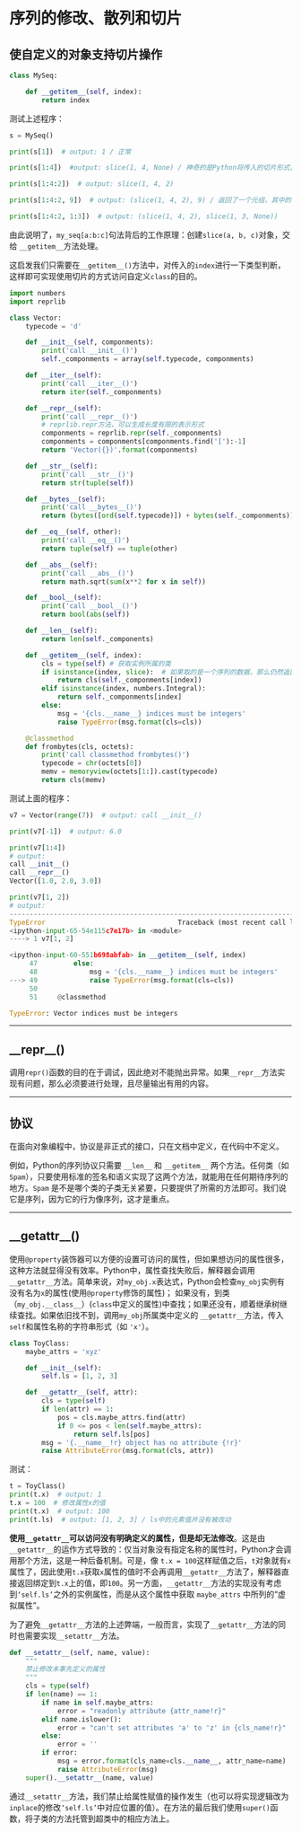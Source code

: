 # 序列的修改、散列和切片

## 使自定义的对象支持切片操作

```python
class MySeq:

    def __getitem__(self, index):
        return index
```

测试上述程序：

```python
s = MySeq()

print(s[1])  # output: 1 / 正常

print(s[1:4])  #output: slice(1, 4, None) / 神奇的是Python将传入的切片形式自动转换为slice类型的对象

print(s[1:4:2])  # output: slice(1, 4, 2)

print(s[1:4:2, 9])  # output: (slice(1, 4, 2), 9) / 返回了一个元组，其中的一个元素为slice对象，另一个为整数

print(s[1:4:2, 1:3])  # output: (slice(1, 4, 2), slice(1, 3, None))
```

由此说明了，`my_seq[a:b:c]`句法背后的工作原理：创建`slice(a, b, c)`对象，交给 `__getitem__`方法处理。

这启发我们只需要在`__getitem__()`方法中，对传入的`index`进行一下类型判断，这样即可实现使用切片的方式访问自定义`class`的目的。

```python
import numbers
import reprlib

class Vector:
    typecode = 'd'

    def __init__(self, componments):
        print('call __init__()')
        self._componments = array(self.typecode, componments)

    def __iter__(self):
        print('call __iter__()')
        return iter(self._componments)

    def __repr__(self):
        print('call __repr__()')
        # reprlib.repr方法，可以生成长度有限的表示形式
        componments = reprlib.repr(self._componments)
        componments = componments[componments.find('['):-1]
        return 'Vector({})'.format(componments)

    def __str__(self):
        print('call __str__()')
        return str(tuple(self))

    def __bytes__(self):
        print('call __bytes__()')
        return (bytes([ord(self.typecode)]) + bytes(self._componments))

    def __eq__(self, other):
        print('call __eq__()')
        return tuple(self) == tuple(other)

    def __abs__(self):
        print('call __abs__()')
        return math.sqrt(sum(x**2 for x in self))

    def __bool__(self):
        print('call __bool__()')
        return bool(abs(self))

    def __len__(self):
        return len(self._components)

    def __getitem__(self, index):
        cls = type(self) # 获取实例所属的类
        if isinstance(index, slice):  # 如果取的是一个序列的数据，那么仍然返回一个class
            return cls(self._componments[index])
        elif isinstance(index, numbers.Integral):
            return self._componments[index]
        else:
            msg = '{cls.__name__} indices must be integers'
            raise TypeError(msg.format(cls=cls))

    @classmethod
    def frombytes(cls, octets):
        print('call classmethod frombytes()')
        typecode = chr(octets[0])
        memv = memoryview(octets[1:]).cast(typecode)
        return cls(memv)
```

测试上面的程序：

```python
v7 = Vector(range(7))  # output: call __init__()

print(v7[-1])  # output: 6.0

print(v7[1:4])  
# output: 
call __init__() 
call __repr__() 
Vector([1.0, 2.0, 3.0])

print(v7[1, 2])
# output: 
---------------------------------------------------------------------------
TypeError                                 Traceback (most recent call last)
<ipython-input-65-54e115c7e17b> in <module>
----> 1 v7[1, 2]

<ipython-input-60-551b698abfab> in __getitem__(self, index)
     47         else:
     48             msg = '{cls.__name__} indices must be integers'
---> 49             raise TypeError(msg.format(cls=cls))
     50 
     51     @classmethod

TypeError: Vector indices must be integers
```

---

## \_\_repr__()

调用`repr()`函数的目的在于调试，因此绝对不能抛出异常。如果`__repr__`方法实现有问题，那么必须要进行处理，且尽量输出有用的内容。

---

## 协议

在面向对象编程中，协议是非正式的接口，只在文档中定义，在代码中不定义。

例如，Python的序列协议只需要 `__len__` 和 `__getitem__` 两个方法。任何类（如 `Spam`），只要使用标准的签名和语义实现了这两个方法，就能用在任何期待序列的地方。`Spam` 是不是哪个类的子类无关紧要，只要提供了所需的方法即可。我们说它是序列，因为它的行为像序列，这才是重点。

---

## \_\_getattr\_\_()

使用`@property`装饰器可以方便的设置可访问的属性，但如果想访问的属性很多，这种方法就显得没有效率。Python中，属性查找失败后，解释器会调用`__getattr__`方法。简单来说，对`my_obj.x`表达式，Python会检查`my_obj`实例有没有名为`x`的属性(使用`@property`修饰的属性)； 如果没有，到类（`my_obj.__class__`）(`class`中定义的属性)中查找；如果还没有，顺着继承树继续查找。如果依旧找不到，调用`my_obj`所属类中定义的 `__getattr__`方法，传入`self`和属性名称的字符串形式（如 `'x'`）。

```python
class ToyClass:
    maybe_attrs = 'xyz'

    def __init__(self):
        self.ls = [1, 2, 3]

    def __getattr__(self, attr):
        cls = type(self)
        if len(attr) == 1:
            pos = cls.maybe_attrs.find(attr)
            if 0 <= pos < len(self.maybe_attrs):
                return self.ls[pos]
        msg = '{.__name__!r} object has no attribute {!r}'
        raise AttributeError(msg.format(cls, attr))
```

测试：

```python
t = ToyClass()
print(t.x)  # output: 1
t.x = 100  # 修改属性x的值
print(t.x)  # output: 100
print(t.ls)  # output: [1, 2, 3] / ls中的元素值并没有被改动
```

**使用`__getattr__`可以访问没有明确定义的属性，但是却无法修改**。这是由 `__getattr__`的运作方式导致的：仅当对象没有指定名称的属性时，Python才会调用那个方法，这是一种后备机制。可是，像 `t.x = 100`这样赋值之后，`t`对象就有`x`属性了，因此使用`t.x`获取`x`属性的值时不会再调用`__getattr__`方法了，解释器直接返回绑定到`t.x`上的值，即`100`。另一方面，`__getattr__`方法的实现没有考虑到`‘self.ls’`之外的实例属性，而是从这个属性中获取 `maybe_attrs` 中所列的“虚拟属性”。 

为了避免`__getattr__`方法的上述弊端，一般而言，实现了`__getattr__`方法的同时也需要实现`__setattr__`方法。

```python
def __setattr__(self, name, value):
    """
    禁止修改未事先定义的属性
    """
    cls = type(self)
    if len(name) == 1:
        if name in self.maybe_attrs:
            error = "readonly attribute {attr_name!r}"
        elif name.islower():
            error = "can't set attributes 'a' to 'z' in {cls_name!r}"
        else:
            error = ''
        if error:
            msg = error.format(cls_name=cls.__name__, attr_name=name)
            raise AttributeError(msg)
    super().__setattr__(name, value)
```

通过`__setattr__`方法，我们禁止给属性赋值的操作发生（也可以将实现逻辑改为`inplace`的修改`‘self.ls’`中对应位置的值）。在方法的最后我们使用`super()`函数，将子类的方法托管到超类中的相应方法上。
